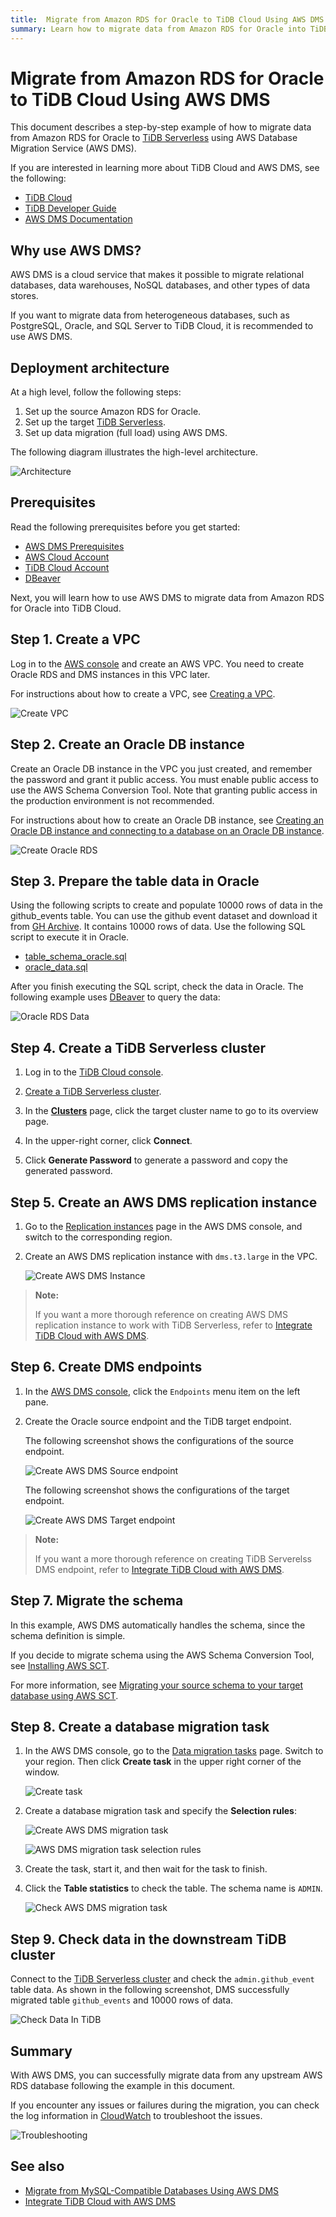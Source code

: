 ```yaml
---
title:  Migrate from Amazon RDS for Oracle to TiDB Cloud Using AWS DMS
summary: Learn how to migrate data from Amazon RDS for Oracle into TiDB Serverless using AWS Database Migration Service (AWS DMS).
---
```


# Migrate from Amazon RDS for Oracle to TiDB Cloud Using AWS DMS

This document describes a step-by-step example of how to migrate data from Amazon RDS for Oracle to [TiDB Serverless](https://tidbcloud.com/console/clusters/create-cluster) using AWS Database Migration Service (AWS DMS).

If you are interested in learning more about TiDB Cloud and AWS DMS, see the following:

- [TiDB Cloud](https://docs.pingcap.com/tidbcloud/)
- [TiDB Developer Guide](https://docs.pingcap.com/tidbcloud/dev-guide-overview)
- [AWS DMS Documentation](https://docs.aws.amazon.com/dms/latest/userguide/CHAP_GettingStarted.html)

## Why use AWS DMS?

AWS DMS is a cloud service that makes it possible to migrate relational databases, data warehouses, NoSQL databases, and other types of data stores.

If you want to migrate data from heterogeneous databases, such as PostgreSQL, Oracle, and SQL Server to TiDB Cloud, it is recommended to use AWS DMS.

## Deployment architecture

At a high level, follow the following steps:

1. Set up the source Amazon RDS for Oracle.
2. Set up the target [TiDB Serverless](https://tidbcloud.com/console/clusters/create-cluster).
3. Set up data migration (full load) using AWS DMS.

The following diagram illustrates the high-level architecture.

![Architecture](/media/tidb-cloud/aws-dms-from-oracle-to-tidb-0.png)

## Prerequisites

Read the following prerequisites before you get started:

- [AWS DMS Prerequisites](/tidb-cloud/migrate-from-mysql-using-aws-dms.md#prerequisites)
- [AWS Cloud Account](https://aws.amazon.com)
- [TiDB Cloud Account](https://tidbcloud.com)
- [DBeaver](https://dbeaver.io/)

Next, you will learn how to use AWS DMS to migrate data from Amazon RDS for Oracle into TiDB Cloud.

## Step 1. Create a VPC

Log in to the [AWS console](https://console.aws.amazon.com/vpc/home#vpcs:) and create an AWS VPC. You need to create Oracle RDS and DMS instances in this VPC later.

For instructions about how to create a VPC, see [Creating a VPC](https://docs.aws.amazon.com/vpc/latest/userguide/working-with-vpcs.html#Create-VPC).

![Create VPC](/media/tidb-cloud/aws-dms-from-oracle-to-tidb-1.png)

## Step 2. Create an Oracle DB instance

Create an Oracle DB instance in the VPC you just created, and remember the password and grant it public access. You must enable public access to use the AWS Schema Conversion Tool. Note that granting public access in the production environment is not recommended.

For instructions about how to create an Oracle DB instance, see [Creating an Oracle DB instance and connecting to a database on an Oracle DB instance](https://docs.aws.amazon.com/AmazonRDS/latest/UserGuide/CHAP_GettingStarted.CreatingConnecting.Oracle.html).

![Create Oracle RDS](/media/tidb-cloud/aws-dms-from-oracle-to-tidb-2.png)

## Step 3. Prepare the table data in Oracle

Using the following scripts to create and populate 10000 rows of data in the github_events table. You can use the github event dataset and download it from [GH Archive](https://gharchive.org/). It contains 10000 rows of data. Use the following SQL script to execute it in Oracle.

- [table_schema_oracle.sql](https://github.com/pingcap-inc/tidb-integration-script/blob/main/aws-dms/oracle_table_schema.sql)
- [oracle_data.sql](https://github.com/pingcap-inc/tidb-integration-script/blob/main/aws-dms/oracle_data.sql)

After you finish executing the SQL script, check the data in Oracle. The following example uses [DBeaver](https://dbeaver.io/) to query the data:

![Oracle RDS Data](/media/tidb-cloud/aws-dms-from-oracle-to-tidb-3.png)

## Step 4. Create a TiDB Serverless cluster

1. Log in to the [TiDB Cloud console](https://tidbcloud.com/console/clusters).

2. [Create a TiDB Serverless cluster](/tidb-cloud/tidb-cloud-quickstart.md).

3. In the [**Clusters**](https://tidbcloud.com/console/clusters) page, click the target cluster name to go to its overview page.

4. In the upper-right corner, click **Connect**.

5. Click **Generate Password** to generate a password and copy the generated password.

## Step 5. Create an AWS DMS replication instance

1. Go to the [Replication instances](https://console.aws.amazon.com/dms/v2/home#replicationInstances) page in the AWS DMS console, and switch to the corresponding region.

2. Create an AWS DMS replication instance with `dms.t3.large` in the VPC.

    ![Create AWS DMS Instance](/media/tidb-cloud/aws-dms-from-oracle-to-tidb-8.png)

> **Note:**
>
> If you want a more thorough reference on creating AWS DMS replication instance to work with TiDB Serverless, refer to [Integrate TiDB Cloud with AWS DMS](/tidb-cloud/integrate-tidbcloud-with-aws-dms.md).

## Step 6. Create DMS endpoints

1. In the [AWS DMS console](https://console.aws.amazon.com/dms/v2/home), click the `Endpoints` menu item on the left pane.

2. Create the Oracle source endpoint and the TiDB target endpoint.

    The following screenshot shows the configurations of the source endpoint.

    ![Create AWS DMS Source endpoint](/media/tidb-cloud/aws-dms-from-oracle-to-tidb-9.png)

    The following screenshot shows the configurations of the target endpoint.

    ![Create AWS DMS Target endpoint](/media/tidb-cloud/aws-dms-from-oracle-to-tidb-10.png)

> **Note:**
>
> If you want a more thorough reference on creating TiDB Serverelss DMS endpoint, refer to [Integrate TiDB Cloud with AWS DMS](/tidb-cloud/integrate-tidbcloud-with-aws-dms.md).

## Step 7. Migrate the schema

In this example, AWS DMS automatically handles the schema, since the schema definition is simple.

If you decide to migrate schema using the AWS Schema Conversion Tool, see [Installing AWS SCT](https://docs.aws.amazon.com/SchemaConversionTool/latest/userguide/CHAP_Installing.html#CHAP_Installing.Procedure).

For more information, see [Migrating your source schema to your target database using AWS SCT](https://docs.aws.amazon.com/dms/latest/userguide/CHAP_GettingStarted.SCT.html).

## Step 8. Create a database migration task

1. In the AWS DMS console, go to the [Data migration tasks](https://console.aws.amazon.com/dms/v2/home#tasks) page. Switch to your region. Then click **Create task** in the upper right corner of the window.

    ![Create task](/media/tidb-cloud/aws-dms-to-tidb-cloud-create-task.png)

2. Create a database migration task and specify the **Selection rules**:

    ![Create AWS DMS migration task](/media/tidb-cloud/aws-dms-from-oracle-to-tidb-11.png)

    ![AWS DMS migration task selection rules](/media/tidb-cloud/aws-dms-from-oracle-to-tidb-12.png)

3. Create the task, start it, and then wait for the task to finish.

4. Click the **Table statistics** to check the table. The schema name is `ADMIN`.

    ![Check AWS DMS migration task](/media/tidb-cloud/aws-dms-from-oracle-to-tidb-13.png)

## Step 9. Check data in the downstream TiDB cluster

Connect to the [TiDB Serverless cluster](https://tidbcloud.com/console/clusters/create-cluster) and check the `admin.github_event` table data. As shown in the following screenshot, DMS successfully migrated table `github_events` and 10000 rows of data.

![Check Data In TiDB](/media/tidb-cloud/aws-dms-from-oracle-to-tidb-14.png)

## Summary

With AWS DMS, you can successfully migrate data from any upstream AWS RDS database following the example in this document.

If you encounter any issues or failures during the migration, you can check the log information in [CloudWatch](https://console.aws.amazon.com/cloudwatch/home) to troubleshoot the issues.

![Troubleshooting](/media/tidb-cloud/aws-dms-to-tidb-cloud-troubleshooting.png)

## See also

- [Migrate from MySQL-Compatible Databases Using AWS DMS](/tidb-cloud/migrate-from-mysql-using-aws-dms.md)
- [Integrate TiDB Cloud with AWS DMS](/tidb-cloud/integrate-tidbcloud-with-aws-dms.md)
